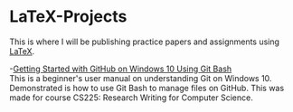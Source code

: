 # LaTeX-Projects
This is where I will be publishing practice papers and assignments using [LaTeX](https://www.latex-project.org/).

-[Getting Started with GitHub on Windows 10 Using Git Bash](Getting-Started-with-GitHub-on-Windows-10-Using-Git-Bash/Getting_Started_with_GitHub_on_Windows_10_Using_Git_Bash.pdf) <br />
This is a beginner's user manual on understanding Git on Windows 10. Demonstrated is how to use Git Bash to manage files on GitHub. This was made for course CS225: Research Writing for Computer Science.